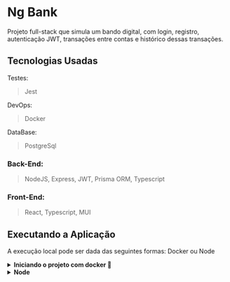 # Ng Bank

Projeto full-stack que simula um bando digital, com login, registro, autenticação JWT, transações entre contas e histórico dessas transações. 

## Tecnologias Usadas

Testes:
> Jest

DevOps:
> Docker

DataBase:
> PostgreSql

### Back-End:

> NodeJS, Express, JWT, Prisma ORM, Typescript

### Front-End:

> React, Typescript, MUI

## Executando a Aplicação

A execução local pode ser dada das seguintes formas: Docker ou Node 

<details>
  <summary><b>Iniciando o projeto com docker 🐳</b></summary><br>

  ***⚠️ Para garantir um bom funcionamento é necessário que tenha instalado o docker e o docker-compose nas versões 20.10.16 e 1.29 ou superior respectivamente⚠️***

  1. Clone o projeto

  ```bash
    git clone git@github.com:Pedro0505/ng-bank.git
  ```

  2. Entre no diretório do projeto

  ```bash
    cd ng-bank
  ```

  3. Suba os containers

  ```bash
    docker-compose -f docker-compose.dev.yml up --build -d
  ```

  5. Quando o processo dos containers estiver acabado acesse a aplicação usando o seguinte endereço

  ```bash
    http://localhost:3000
  ```

  6. Para derrubar os containers

  ```bash
    docker-compose -f docker-compose.dev.yml down --rmi all --volumes --remove-orphans
  ```
</details>

<details>
  <summary><b>Node</b></summary><br>

  ***⚠️ Para rodar localmente é necessário ter o PostgreSql instalado localmente ⚠️***
  
  Clone o projeto

  ```bash
    git clone git@github.com:Pedro0505/ng-bank.git
  ```

  Entre no diretório do projeto na parte da api

  ```bash
    cd ng-bank/api
  ```

  Instale as dependências

  ```bash
    npm install
  ```

  Inicie o servidor

  ```bash
    npm run dev
  ```
  
  Entre no diretório do projeto na parte do front-end

  ```bash
    cd ..
    cd ng-bank/web
  ```

  Instale as dependências

  ```bash
    npm install
  ```

  Inicie o servidor

  ```bash
    npm start
  ```

  Acesse a aplicação usando o seguinte endereço

  ```bash
    localhost:3000
  ```
</details>
